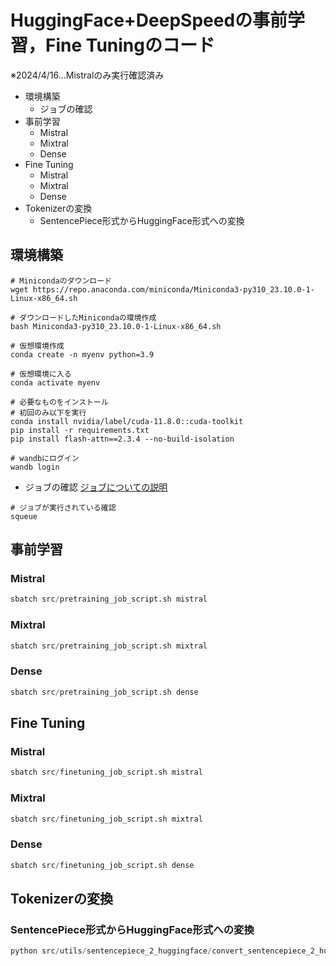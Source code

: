 # HuggingFace+DeepSpeedの事前学習，Fine Tuningのコード

※2024/4/16...Mistralのみ実行確認済み


- 環境構築
    - ジョブの確認
- 事前学習
    - Mistral
    - Mixtral
    - Dense
- Fine Tuning
    - Mistral
    - Mixtral
    - Dense
- Tokenizerの変換
    - SentencePiece形式からHuggingFace形式への変換

## 環境構築
```
# Minicondaのダウンロード
wget https://repo.anaconda.com/miniconda/Miniconda3-py310_23.10.0-1-Linux-x86_64.sh

# ダウンロードしたMinicondaの環境作成
bash Miniconda3-py310_23.10.0-1-Linux-x86_64.sh

# 仮想環境作成
conda create -n myenv python=3.9

# 仮想環境に入る
conda activate myenv

# 必要なものをインストール
# 初回のみ以下を実行
conda install nvidia/label/cuda-11.8.0::cuda-toolkit
pip install -r requirements.txt
pip install flash-attn==2.3.4 --no-build-isolation

# wandbにログイン
wandb login
```

- ジョブの確認
[ジョブについての説明](https://github.com/matsuolab/ucllm_nedo_prod/blob/main/infra/README.md#cancel-a-job)
```
# ジョブが実行されている確認
squeue
```


## 事前学習
### Mistral
```python
sbatch src/pretraining_job_script.sh mistral
```

### Mixtral
```python
sbatch src/pretraining_job_script.sh mixtral
```

### Dense
```python
sbatch src/pretraining_job_script.sh dense
```


## Fine Tuning
### Mistral

```python
sbatch src/finetuning_job_script.sh mistral
```

### Mixtral
```python
sbatch src/finetuning_job_script.sh mixtral
```

### Dense
```python
sbatch src/finetuning_job_script.sh dense
```


## Tokenizerの変換
### SentencePiece形式からHuggingFace形式への変換
```python
python src/utils/sentencepiece_2_huggingface/convert_sentencepiece_2_huggingface.py --input_tokenizer_file /home/ext_ulti4929_gmail_com/huggingface_deepspeed/data/sentencepiece_tokenizer/ja_wiki_train_0_5_vocab_32000.model --output_tokenizer_dir /home/ext_ulti4929_gmail_com/huggingface_deepspeed/data/huggingface_tokenizer/
```


